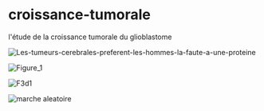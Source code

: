 # croissance-tumorale
l'étude de la croissance tumorale du glioblastome

![Les-tumeurs-cerebrales-preferent-les-hommes-la-faute-a-une-proteine](https://user-images.githubusercontent.com/49163010/181111948-be2ce804-035d-4fb5-936c-01d26dc2feea.jpg)

![Figure_1](https://user-images.githubusercontent.com/49163010/181112087-dd135925-814f-4374-8b39-1e5289046a60.png)

![F3d1](https://user-images.githubusercontent.com/49163010/181112001-794eff6d-3d3c-4d62-bd94-556ec4821a88.png)

![marche aleatoire](https://user-images.githubusercontent.com/49163010/181112038-7c1c2f0d-0714-414e-90e9-5aae30bf23ea.png)

